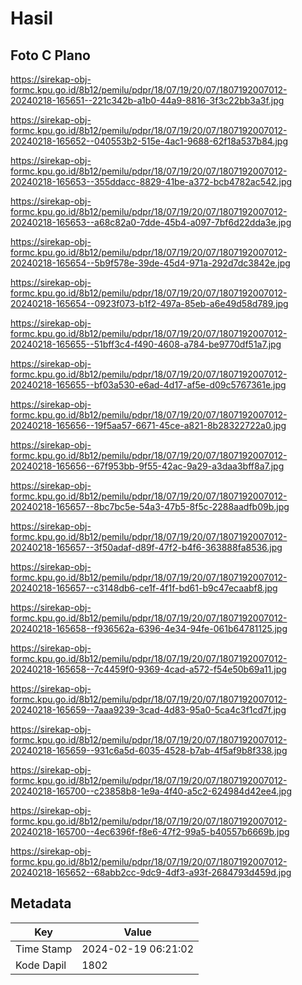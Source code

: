 # Hasil

## Foto C Plano

https://sirekap-obj-formc.kpu.go.id/8b12/pemilu/pdpr/18/07/19/20/07/1807192007012-20240218-165651--221c342b-a1b0-44a9-8816-3f3c22bb3a3f.jpg

https://sirekap-obj-formc.kpu.go.id/8b12/pemilu/pdpr/18/07/19/20/07/1807192007012-20240218-165652--040553b2-515e-4ac1-9688-62f18a537b84.jpg

https://sirekap-obj-formc.kpu.go.id/8b12/pemilu/pdpr/18/07/19/20/07/1807192007012-20240218-165653--355ddacc-8829-41be-a372-bcb4782ac542.jpg

https://sirekap-obj-formc.kpu.go.id/8b12/pemilu/pdpr/18/07/19/20/07/1807192007012-20240218-165653--a68c82a0-7dde-45b4-a097-7bf6d22dda3e.jpg

https://sirekap-obj-formc.kpu.go.id/8b12/pemilu/pdpr/18/07/19/20/07/1807192007012-20240218-165654--5b9f578e-39de-45d4-971a-292d7dc3842e.jpg

https://sirekap-obj-formc.kpu.go.id/8b12/pemilu/pdpr/18/07/19/20/07/1807192007012-20240218-165654--0923f073-b1f2-497a-85eb-a6e49d58d789.jpg

https://sirekap-obj-formc.kpu.go.id/8b12/pemilu/pdpr/18/07/19/20/07/1807192007012-20240218-165655--51bff3c4-f490-4608-a784-be9770df51a7.jpg

https://sirekap-obj-formc.kpu.go.id/8b12/pemilu/pdpr/18/07/19/20/07/1807192007012-20240218-165655--bf03a530-e6ad-4d17-af5e-d09c5767361e.jpg

https://sirekap-obj-formc.kpu.go.id/8b12/pemilu/pdpr/18/07/19/20/07/1807192007012-20240218-165656--19f5aa57-6671-45ce-a821-8b28322722a0.jpg

https://sirekap-obj-formc.kpu.go.id/8b12/pemilu/pdpr/18/07/19/20/07/1807192007012-20240218-165656--67f953bb-9f55-42ac-9a29-a3daa3bff8a7.jpg

https://sirekap-obj-formc.kpu.go.id/8b12/pemilu/pdpr/18/07/19/20/07/1807192007012-20240218-165657--8bc7bc5e-54a3-47b5-8f5c-2288aadfb09b.jpg

https://sirekap-obj-formc.kpu.go.id/8b12/pemilu/pdpr/18/07/19/20/07/1807192007012-20240218-165657--3f50adaf-d89f-47f2-b4f6-363888fa8536.jpg

https://sirekap-obj-formc.kpu.go.id/8b12/pemilu/pdpr/18/07/19/20/07/1807192007012-20240218-165657--c3148db6-ce1f-4f1f-bd61-b9c47ecaabf8.jpg

https://sirekap-obj-formc.kpu.go.id/8b12/pemilu/pdpr/18/07/19/20/07/1807192007012-20240218-165658--f936562a-6396-4e34-94fe-061b64781125.jpg

https://sirekap-obj-formc.kpu.go.id/8b12/pemilu/pdpr/18/07/19/20/07/1807192007012-20240218-165658--7c4459f0-9369-4cad-a572-f54e50b69a11.jpg

https://sirekap-obj-formc.kpu.go.id/8b12/pemilu/pdpr/18/07/19/20/07/1807192007012-20240218-165659--7aaa9239-3cad-4d83-95a0-5ca4c3f1cd7f.jpg

https://sirekap-obj-formc.kpu.go.id/8b12/pemilu/pdpr/18/07/19/20/07/1807192007012-20240218-165659--931c6a5d-6035-4528-b7ab-4f5af9b8f338.jpg

https://sirekap-obj-formc.kpu.go.id/8b12/pemilu/pdpr/18/07/19/20/07/1807192007012-20240218-165700--c23858b8-1e9a-4f40-a5c2-624984d42ee4.jpg

https://sirekap-obj-formc.kpu.go.id/8b12/pemilu/pdpr/18/07/19/20/07/1807192007012-20240218-165700--4ec6396f-f8e6-47f2-99a5-b40557b6669b.jpg

https://sirekap-obj-formc.kpu.go.id/8b12/pemilu/pdpr/18/07/19/20/07/1807192007012-20240218-165652--68abb2cc-9dc9-4df3-a93f-2684793d459d.jpg


## Metadata

| Key        | Value               |
| ---------- | ------------------- |
| Time Stamp | 2024-02-19 06:21:02 |
| Kode Dapil | 1802                |



